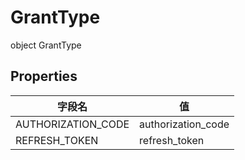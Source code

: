 # GrantType

object GrantType

## Properties

| 字段名             | 值                 |
| ------------------ | ------------------ |
| AUTHORIZATION_CODE | authorization_code |
| REFRESH_TOKEN      | refresh_token      |
